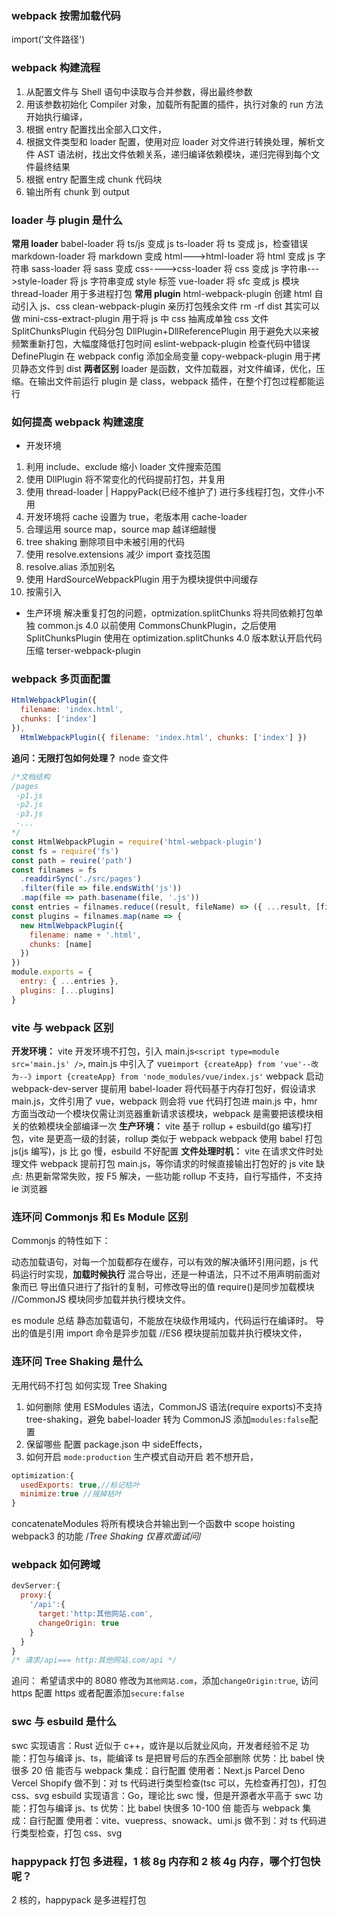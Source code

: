 ### webpack 按需加载代码

import('文件路径')

### webpack 构建流程

1. 从配置文件与 Shell 语句中读取与合并参数，得出最终参数
2. 用该参数初始化 Compiler 对象，加载所有配置的插件，执行对象的 run 方法开始执行编译，
3. 根据 entry 配置找出全部入口文件，
4. 根据文件类型和 loader 配置，使用对应 loader 对文件进行转换处理，解析文件 AST 语法树，找出文件依赖关系，递归编译依赖模块，递归完得到每个文件最终结果
5. 根据 entry 配置生成 chunk 代码块
6. 输出所有 chunk 到 output

### loader 与 plugin 是什么

**常用 loader**
babel-loader 将 ts/js 变成 js
ts-loader 将 ts 变成 js，检查错误
markdown-loader 将 markdown 变成 html--->html-loader 将 html 变成 js 字符串
sass-loader 将 sass 变成 css---->css-loader 将 css 变成 js 字符串--->style-loader 将 js 字符串变成 style 标签
vue-loader 将 sfc 变成 js 模块
thread-loader 用于多进程打包
**常用 plugin**
html-webpack-plugin 创建 html 自动引入 js、css
clean-webpack-plugin 亲历打包残余文件 rm -rf dist 其实可以做
mini-css-extract-plugin 用于将 js 中 css 抽离成单独 css 文件
SplitChunksPlugin 代码分包
DllPlugin+DllReferencePlugin 用于避免大以来被频繁重新打包，大幅度降低打包时间
eslint-webpack-plugin 检查代码中错误
DefinePlugin 在 webpack config 添加全局变量
copy-webpack-plugin 用于拷贝静态文件到 dist
**两者区别**
loader 是函数，文件加载器，对文件编译，优化，压缩。在输出文件前运行
plugin 是 class，webpack 插件，在整个打包过程都能运行

### 如何提高 webpack 构建速度

- 开发环境

1. 利用 include、exclude 缩小 loader 文件搜索范围
2. 使用 DllPlugin 将不常变化的代码提前打包，并复用
3. 使用 thread-loader | HappyPack(已经不维护了) 进行多线程打包，文件小不用
4. 开发环境将 cache 设置为 true，老版本用 cache-loader
5. 合理运用 source map，source map 越详细越慢
6. tree shaking 删除项目中未被引用的代码
7. 使用 resolve.extensions 减少 import 查找范围
8. resolve.alias 添加别名
9. 使用 HardSourceWebpackPlugin 用于为模块提供中间缓存
10. 按需引入

- 生产环境
  解决重复打包的问题，optmization.splitChunks 将共同依赖打包单独 common.js
  4.0 以前使用 CommonsChunkPlugin，之后使用 SplitChunksPlugin 使用在 optimization.splitChunks
  4.0 版本默认开启代码压缩 terser-webpack-plugin

### webpack 多页面配置

```js
HtmlWebpackPlugin({
  filename: 'index.html',
  chunks: ['index']
}),
  HtmlWebpackPlugin({ filename: 'index.html', chunks: ['index'] })
```

**追问：无限打包如何处理？**
node 查文件

```js
/*文档结构
/pages
 -p1.js
 -p2.js
 -p3.js
 -... 
*/
const HtmlWebpackPlugin = require('html-webpack-plugin')
const fs = require('fs')
const path = reuire('path')
const filnames = fs
  .readdirSync('./src/pages')
  .filter(file => file.endsWith('js'))
  .map(file => path.basename(file, '.js'))
const entries = filnames.reduce((result, fileName) => ({ ...result, [fileName]: `./src/pages/${fileName}.js` }), {})
const plugins = filnames.map(name => {
  new HtmlWebpackPlugin({
    filename: name + '.html',
    chunks: [name]
  })
})
module.exports = {
  entry: { ...entries },
  plugins: [...plugins]
}
```

### vite 与 webpack 区别

**开发环境：**
vite 开发环境不打包，引入 main.js`<script type=module src='main.js' />`,
main.js 中引入了 vue`import {createApp} from 'vue'--改为--》import {createApp} from 'node_modules/vue/index.js'`
webpack 启动 webpack-dev-server 提前用 babel-loader 将代码基于内存打包好，假设请求 main.js，文件引用了 vue，webpack 则会将 vue 代码打包进 main.js 中，hmr 方面当改动一个模块仅需让浏览器重新请求该模块，webpack 是需要把该模块相关的依赖模块全部编译一次
**生产环境：**
vite 基于 rollup + esbuild(go 编写)打包，vite 是更高一级的封装，rollup 类似于 webpack
webpack 使用 babel 打包 js(js 编写)，js 比 go 慢，esbuild 不好配置
**文件处理时机：**
vite 在请求文件时处理文件
webpack 提前打包 main.js，等你请求的时候直接输出打包好的 js
vite 缺点:
热更新常常失败，按 F5 解决，一些功能 rollup 不支持，自行写插件，不支持 ie 浏览器

### 连环问 Commonjs 和 Es Module 区别

Commonjs 的特性如下：

动态加载语句，对每一个加载都存在缓存，可以有效的解决循环引用问题，js 代码运行时实现，**加载时候执行**
混合导出，还是一种语法，只不过不用声明前面对象而已
导出值只进行了指针的复制，可修改导出的值
require()是同步加载模块
//CommonJS 模块同步加载并执行模块文件。

es module 总结
静态加载语句，不能放在块级作用域内，代码运行在编译时。
导出的值是引用
import 命令是异步加载
//ES6 模块提前加载并执行模块文件，

### 连环问 Tree Shaking 是什么

无用代码不打包
如何实现 Tree Shaking

1. 如何删除
   使用 ESModules 语法，CommonJS 语法(require exports)不支持 tree-shaking，避免 babel-loader 转为 CommonJS 添加`modules:false`配置
2. 保留哪些
   配置 package.json 中 sideEffects，
3. 如何开启
   `mode:production` 生产模式自动开启
   若不想开启，

```js
optimization:{
  usedExports: true,//标记枯叶
  minimize:true //摇掉枯叶
}
```

concatenateModules 将所有模块合并输出到一个函数中 scope hoisting webpack3 的功能
/_Tree Shaking 仅喜欢面试问_/

### webpack 如何跨域

```js
devServer:{
  proxy:{
    '/api':{
      target:'http:其他网站.com',
      changeOrigin: true
    }
  }
}
/* 请求/api=== http:其他网站.com/api */
```

追问：
希望请求中的 8080 修改为`其他网站.com`，添加`changeOrigin:true`,
访问 https 配置 https 或者配置添加`secure:false`

### swc 与 esbuild 是什么

swc
实现语言：Rust 近似于 c++，或许是以后就业风向，开发者经验不足
功能：打包与编译 js、ts，能编译 ts 是把冒号后的东西全部删除
优势：比 babel 快很多 20 倍
能否与 webpack 集成：自行配置
使用者：Next.js Parcel Deno Vercel Shopify
做不到：对 ts 代码进行类型检查(tsc 可以，先检查再打包)，打包 css、svg
esbuild
实现语言：Go，理论比 swc 慢，但是开源者水平高于 swc
功能：打包与编译 js、ts
优势：比 babel 快很多 10-100 倍
能否与 webpack 集成：自行配置
使用者：vite、vuepress、snowack、umi.js
做不到：对 ts 代码进行类型检查，打包 css、svg

### happypack 打包 多进程，1 核 8g 内存和 2 核 4g 内存，哪个打包快呢？

2 核的，happypack 是多进程打包
